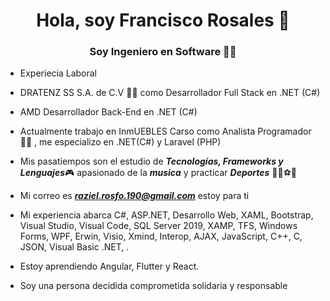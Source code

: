 <h1 align="center">Hola, soy Francisco Rosales 🤜 </h1>
<h3 align="center">Soy Ingeniero en Software 👨‍🎓</h3>

- Experiecia Laboral
- DRATENZ SS S.A. de C.V 🧑‍💻 como Desarrollador Full Stack en .NET (C#)
- AMD Desarrollador Back-End en .NET (C#)
- Actualmente trabajo en InmUEBLES Carso como Analista Programador🧑‍💻 , me especializo en .NET(C#) y Laravel (PHP)

- Mis pasatiempos son el estudio de ***Tecnologías, Frameworks y Lenguajes***🎮
  apasionado de la ***musica*** y practicar ***Deportes*** 🚴‍♂️⚽🥅

- Mi correo es ***raziel.rosfo.190@gmail.com*** estoy para ti

- Mi experiencia abarca C#, ASP.NET, Desarrollo Web, XAML, Bootstrap, Visual Studio, Visual Code, SQL Server 2019, XAMP, TFS, Windows Forms,
  WPF, Erwin, Visio, Xmind, Interop, AJAX, JavaScript, C++, C, JSON, Visual Basic .NET, .

- Estoy aprendiendo Angular, Flutter y React.

- Soy una persona decidida comprometida solidaria y responsable
